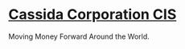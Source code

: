 # [Cassida Corporation CIS](http://cassidacis.com/defaultsite/)

Moving Money Forward Around the World.
